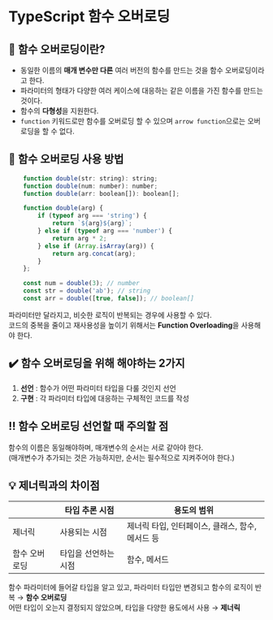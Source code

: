 # TypeScript 함수 오버로딩
## 🧐 함수 오버로딩이란?
- 동일한 이름의 **매개 변수만 다른** 여러 버전의 함수를 만드는 것을 함수 오버로딩이라고 한다.
- 파라미터의 형태가 다양한 여러 케이스에 대응하는 같은 이름을 가진 함수를 만드는 것이다.
- 함수의 **다형성**을 지원한다.
- `function` 키워드로만 함수를 오버로딩 할 수 있으며 `arrow function`으로는 오버로딩을 할 수 없다.
  
## 📝 함수 오버로딩 사용 방법
```javascript
    function double(str: string): string;
    function double(num: number): number;
    function double(arr: boolean[]): boolean[];
```
```javascript
    function double(arg) {
        if (typeof arg === 'string') {
            return `${arg}${arg}`;
        } else if (typeof arg === 'number') {
            return arg * 2;
        } else if (Array.isArray(arg)) {
            return arg.concat(arg);
        }
    };

    const num = double(3); // number
    const str = double('ab'); // string
    const arr = double([true, false]); // boolean[]
```
파라미터만 달라지고, 비슷한 로직이 반복되는 경우에 사용할 수 있다.  
코드의 중복을 줄이고 재사용성을 높이기 위해서는 **Function Overloading**을 사용해야 한다.  
  
## ✔️ 함수 오버로딩을 위해 해야하는 2가지
1. **선언** : 함수가 어떤 파라미터 타입을 다룰 것인지 선언
2. **구현** : 각 파라미터 타입에 대응하는 구체적인 코드를 작성
  
## ‼️ 함수 오버로딩 선언할 때 주의할 점
함수의 이름은 동일해야하며, 매개변수의 순서는 서로 같아야 한다.  
(매개변수가 추가되는 것은 가능하지만, 순서는 필수적으로 지켜주어야 한다.)  
  
## 💡 제너릭과의 차이점
| |타입 추론 시점|용도의 범위|
|---|---|---|
|제너릭|사용되는 시점|제너릭 타입, 인터페이스, 클래스, 함수, 메서드 등|
|함수 오버로딩|타입을 선언하는 시점|함수, 메서드|
  
함수 파라미터에 들어갈 타입을 알고 있고, 파라미터 타입만 변경되고 함수의 로직이 반복 → **함수 오버로딩**  
어떤 타입이 오는지 결정되지 않았으며, 타입을 다양한 용도에서 사용 → **제너릭**